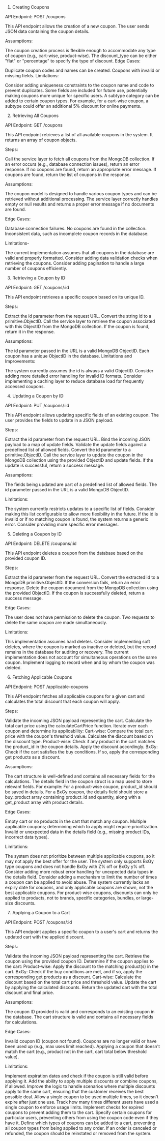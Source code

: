 1. Creating Coupons

API Endpoint: POST /coupons

This API endpoint allows the creation of a new coupon. The user sends JSON data containing the coupon details.

Assumptions:

The coupon creation process is flexible enough to accommodate any type of coupon (e.g., cart-wise, product-wise).
The discount_type can be either "flat" or "percentage" to specify the type of discount.
Edge Cases:

Duplicate coupon codes and names can be created.
Coupons with invalid or missing fields.
Limitations:

Consider adding uniqueness constraints to the coupon name and code to prevent duplicates.
Some fields are included for future use, potentially making coupons more unique for specific users.
A subtype category can be added to certain coupon types. For example, for a cart-wise coupon, a subtype could offer an additional 5% discount for online payments.


2. Retrieving All Coupons

API Endpoint: GET /coupons

This API endpoint retrieves a list of all available coupons in the system. It returns an array of coupon objects.

Steps:

Call the service layer to fetch all coupons from the MongoDB collection.
If an error occurs (e.g., database connection issues), return an error response.
If no coupons are found, return an appropriate error message.
If coupons are found, return the list of coupons in the response.

Assumptions:

The coupon model is designed to handle various coupon types and can be retrieved without additional processing.
The service layer correctly handles empty or null results and returns a proper error message if no documents are found.

Edge Cases:

Database connection failures.
No coupons are found in the collection.
Inconsistent data, such as incomplete coupon records in the database.

Limitations-

The current implementation assumes that all coupons in the database are valid and properly formatted. Consider adding data validation checks when retrieving the coupons.
Consider adding pagination to handle a large number of coupons efficiently.

3. Retrieving a Coupon by ID

API Endpoint: GET /coupons/:id

This API endpoint retrieves a specific coupon based on its unique ID.

Steps:

Extract the id parameter from the request URL.
Convert the string id to a primitive.ObjectID.
Call the service layer to retrieve the coupon associated with this ObjectID from the MongoDB collection.
If the coupon is found, return it in the response.

Assumptions:

The id parameter passed in the URL is a valid MongoDB ObjectID.
Each coupon has a unique ObjectID in the database.
Limitations and Improvements:

The system currently assumes the id is always a valid ObjectID. Consider adding more detailed error handling for invalid ID formats.
Consider implementing a caching layer to reduce database load for frequently accessed coupons.

4. Updating a Coupon by ID

API Endpoint: PUT /coupons/:id

This API endpoint allows updating specific fields of an existing coupon. The user provides the fields to update in a JSON payload.

Steps:

Extract the id parameter from the request URL.
Bind the incoming JSON payload to a map of update fields.
Validate the update fields against a predefined list of allowed fields.
Convert the id parameter to a primitive.ObjectID.
Call the service layer to update the coupon in the MongoDB collection using the provided ObjectID and update fields.
If the update is successful, return a success message.

Assumptions:

The fields being updated are part of a predefined list of allowed fields.
The id parameter passed in the URL is a valid MongoDB ObjectID.

Limitations:

The system currently restricts updates to a specific list of fields. Consider making this list configurable to allow more flexibility in the future.
If the id is invalid or if no matching coupon is found, the system returns a generic error. Consider providing more specific error messages.

5. Deleting a Coupon by ID

API Endpoint: DELETE /coupons/:id

This API endpoint deletes a coupon from the database based on the provided coupon ID.

Steps:

Extract the id parameter from the request URL.
Convert the extracted id to a MongoDB primitive.ObjectID.
If the conversion fails, return an error response.
Delete the coupon document from the MongoDB collection using the provided ObjectID.
If the coupon is successfully deleted, return a success message.

Edge Cases:

The user does not have permission to delete the coupon.
Two requests to delete the same coupon are made simultaneously.

Limitations:

This implementation assumes hard deletes.
Consider implementing soft deletes, where the coupon is marked as inactive or deleted, but the record remains in the database for auditing or recovery.
The current implementation does not account for simultaneous operations on the same coupon.
Implement logging to record when and by whom the coupon was deleted.

6. Fetching Applicable Coupons

API Endpoint: POST /applicable-coupons

This API endpoint fetches all applicable coupons for a given cart and calculates the total discount that each coupon will apply.

Steps:

Validate the incoming JSON payload representing the cart.
Calculate the total cart price using the calculateCartPrice function.
Iterate over each coupon and determine its applicability:
Cart-wise: Compare the total cart price with the coupon's threshold value. Calculate the discount based on the discount type.
Product-wise: Check if any product in the cart matches the product_id in the coupon details. Apply the discount accordingly.
BxGy: Check if the cart satisfies the buy conditions. If so, apply the corresponding get products as a discount.

Assumptions:

The cart structure is well-defined and contains all necessary fields for the calculations.
The details field in the coupon struct is a map used to store relevant fields. For example:
For a product-wise coupon, product_id should be saved in details.
For a BxGy coupon, the details field should store a buy_product array containing product_id and quantity, along with a get_product array with product details.

Edge Cases:

Empty cart or no products in the cart that match any coupon.
Multiple applicable coupons; determining which to apply might require prioritization.
Invalid or unexpected data in the details field (e.g., missing product IDs, incorrect data types).

Limitations:

The system does not prioritize between multiple applicable coupons, so it may not apply the best offer for the user.
The system only supports BxGy type coupons and does not handle BxGy with Z% off or BxGy y% off.
Consider adding more robust error handling for unexpected data types in the details field.
Consider adding a mechanism to limit the number of times a coupon can be applied to avoid abuse.
The system currently lacks an expiry date for coupons, and only applicable coupons are shown, not the best applicable coupons.
For product-wise coupons, discounts can only be applied to products, not to brands, specific categories, bundles, or large-size discounts.

7. Applying a Coupon to a Cart

API Endpoint: POST /coupons/:id

This API endpoint applies a specific coupon to a user's cart and returns the updated cart with the applied discount.

Steps:

Validate the incoming JSON payload representing the cart.
Retrieve the coupon using the provided coupon ID.
Determine if the coupon applies to the cart:
Product-wise: Apply the discount to the matching product(s) in the cart.
BxGy: Check if the buy conditions are met, and if so, apply the corresponding get products as a discount.
Cart-wise: Calculate the discount based on the total cart price and threshold value.
Update the cart by applying the calculated discounts.
Return the updated cart with the total discount and final price.

Assumptions:

The coupon ID provided is valid and corresponds to an existing coupon in the database.
The cart structure is valid and contains all necessary fields for calculations.

Edge Cases:

Invalid coupon ID (coupon not found).
Coupons are no longer valid or have been used up (e.g., max uses limit reached).
Applying a coupon that doesn't match the cart (e.g., product not in the cart, cart total below threshold value).

Limitations:

Implement expiration dates and check if the coupon is still valid before applying it.
Add the ability to apply multiple discounts or combine coupons, if allowed.
Improve the logic to handle scenarios where multiple discounts apply to the same cart, ensuring that the customer receives the best possible deal.
Allow a single coupon to be used multiple times, so it doesn't expire after just one use.
Track how many times different users have used a single coupon to enforce usage limits.
Implement checks for expired coupons to prevent adding them to the cart.
Specify certain coupons for particular users, preventing others from using the coupon code even if they have it.
Define which types of coupons can be added to a cart, preventing all coupon types from being applied to any order.
If an order is canceled or refunded, the coupon should be reinstated or removed from the system.